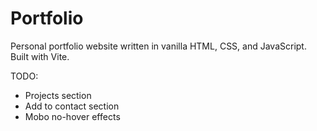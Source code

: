 # Portfolio
Personal portfolio website written in vanilla HTML, CSS, and JavaScript. Built with Vite.

TODO:
- Projects section
- Add to contact section
- Mobo no-hover effects
